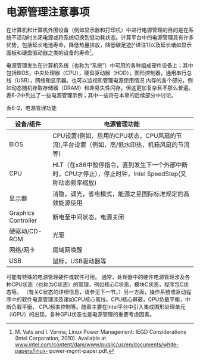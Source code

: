 # 电源管理注意事项

在计算机和计算机外围设备（例如显示器和打印机）中进行电源管理的目的是在系统不活动时关闭电源或将系统切换到低功耗状态。计算平台中的电源管理具有许多优势，包括延长电池寿命，降低热量排放，降低碳足迹[^译注1]以及延长诸如显示面板和硬盘驱动器之类的设备的寿命[^4]。

电源管理发生在计算机系统（也称为“系统”）中可用的各种组成硬件设备上；其中包括BIOS，中央处理器（CPU），硬盘驱动器（HDD），图形控制器，通用串行总线（USB），网络和显示器。也可以监视和管理电源使用情况
内存的各个部分，例如动态随机存取存储器（DRAM）和非易失性闪存，但这更加复杂且不那么普遍。表6-2中列出了一些电源管理示例；其中一些将在本章的后续部分中讨论。

表6-2，电源管理功能

| 设备/组件 | 电源管理功能 |
| ------- | --- | 
| BIOS | CPU设置(例如，启用的CPU状态，CPU风扇的节流),平台设置（例如，高/低水印热，机箱风扇的节流等)| 
| CPU | HLT（在x86中暂停指令，直到发生下一个外部中断时，CPU才停止），停止时钟，Intel SpeedStep(又称动态频率缩放)| 
| 显示器 | 消隐，调光，省电模式，能源之星国际标准规定的高效能源使用 |
| Graphics Controller | 断电至中间状态，电源关闭 |
| 硬驱动/CD-ROM | 光驱 |
| 网络/网卡 | 局域网唤醒 |
| USB | 鼠标，USB驱动器等 |

可能有特殊的电源管理硬件或软件可用。 通常，处理器中的硬件电源管理涉及各种CPU状态（也称为C状态）的管理，例如核心C状态，模块C状态，程序包C状态等。 （有关C状态的详细信息，请参见下一节。）另一方面，操作系统或驱动程序中的软件电源管理涉及诸如CPU核心离线，CPU核心屏蔽，CPU负载平衡，中断负载平衡， CPU频率控制等。随着主要在Intel平台中引入集成图形处理单元（iGPU）的出现，各种GPU状态也是电源管理的重要考虑因素。

[^4]: M. Vats and I. Verma, Linux Power Management: IEGD Considerations (Intel Corporation, 2010). Available at www.intel.com/content/dam/www/public/us/en/documents/white-papers/linux- power-mgmt-paper.pdf.

[^译者注1]: 指企业机构、活动、产品或个人通过交通运输、食品生产和消费以及各类生产过程等引起的温室气体排放的集合。它描述了一个人的能源意识和行为对自然界产生的影响，号召人们从自我做起。目前，已有部分企业开始践行减少碳足迹的环保理念。来自百度百科